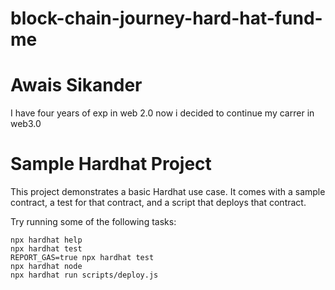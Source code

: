 # block-chain-journey-hard-hat-fund-me
# Awais Sikander
I have four years of exp in web 2.0 now i decided to continue my carrer in web3.0
# Sample Hardhat Project

This project demonstrates a basic Hardhat use case. It comes with a sample contract, a test for that contract, and a script that deploys that contract.

Try running some of the following tasks:

```shell
npx hardhat help
npx hardhat test
REPORT_GAS=true npx hardhat test
npx hardhat node
npx hardhat run scripts/deploy.js
```


